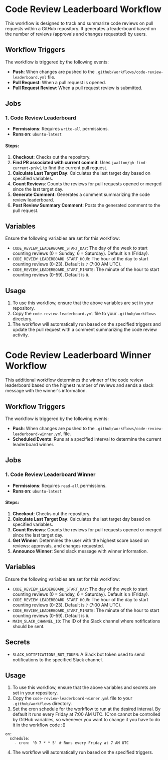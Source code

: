 # Code Review Leaderboard Workflow

This workflow is designed to track and summarize code reviews on pull requests within a GitHub repository. It generates a leaderboard based on the number of reviews (approvals and changes requested) by users.

## Workflow Triggers

The workflow is triggered by the following events:
- **Push**: When changes are pushed to the `.github/workflows/code-review-leaderboard.yml` file.
- **Pull Request**: When a pull request is opened.
- **Pull Request Review**: When a pull request review is submitted.

## Jobs

### 1. Code Review Leaderboard

- **Permissions**: Requires `write-all` permissions.
- **Runs on**: `ubuntu-latest`

#### Steps:
1. **Checkout**: Checks out the repository.
2. **Find PR associated with current commit**: Uses `jwalton/gh-find-current-pr@v1` to find the current pull request.
3. **Calculate Last Target Day**: Calculates the last target day based on specified variables.
4. **Count Reviews**: Counts the reviews for pull requests opened or merged since the last target day.
5. **Generate Comment**: Generates a comment summarizing the code review leaderboard.
6. **Post Review Summary Comment**: Posts the generated comment to the pull request.

## Variables

Ensure the following variables are set for this workflow:

- `CODE_REVIEW_LEADERBOARD_START_DAY`: The day of the week to start counting reviews (0 = Sunday, 6 = Saturday). Default is `5` (Friday).
- `CODE_REVIEW_LEADERBOARD_START_HOUR`: The hour of the day to start counting reviews (0-23). Default is `7` (7:00 AM UTC).
- `CODE_REVIEW_LEADERBOARD_START_MINUTE`: The minute of the hour to start counting reviews (0-59). Default is `0`.

## Usage

1. To use this workflow, ensure that the above variables are set in your repository. 
2. Copy the `code-review-leaderboard.yml` file to your `.github/workflows` directory.
3. The workflow will automatically run based on the specified triggers and update the pull request with a comment summarizing the code review activity.

# Code Review Leaderboard Winner Workflow

This additional workflow determines the winner of the code review leaderboard based on the highest number of reviews and sends a slack message with the winner's information.

## Workflow Triggers

The workflow is triggered by the following events:
- **Push**: When changes are pushed to the `.github/workflows/code-review-leaderboard-winner.yml` file.
- **Scheduled Events**: Runs at a specified interval to determine the current leaderboard winner.

## Jobs

### 1. Code Review Leaderboard Winner

- **Permissions**: Requires `read-all` permissions.
- **Runs on**: `ubuntu-latest`

#### Steps:
1. **Checkout**: Checks out the repository.
3. **Calculate Last Target Day**: Calculates the last target day based on specified variables.
4. **Count Reviews**: Counts the reviews for pull requests opened or merged since the last target day.
3. **Get Winner**: Determines the user with the highest score based on reviews: approvals, and changes requested.
4. **Announce Winner**: Send slack message with winner information.

## Variables

Ensure the following variables are set for this workflow:

- `CODE_REVIEW_LEADERBOARD_START_DAY`: The day of the week to start counting reviews (0 = Sunday, 6 = Saturday). Default is `5` (Friday).
- `CODE_REVIEW_LEADERBOARD_START_HOUR`: The hour of the day to start counting reviews (0-23). Default is `7` (7:00 AM UTC).
- `CODE_REVIEW_LEADERBOARD_START_MINUTE`: The minute of the hour to start counting reviews (0-59). Default is `0`.
- `MAIN_SLACK_CHANNEL_ID`: The ID of the Slack channel where notifications should be sent.

## Secrets

- `SLACK_NOTIFICATIONS_BOT_TOKEN`: A Slack bot token used to send notifications to the specified Slack channel.

## Usage

1. To use this workflow, ensure that the above variables and secrets are set in your repository. 
2. Copy the `code-review-leaderboard-winner.yml` file to your `.github/workflows` directory.
3. Set the cron schedule for the workflow to run at the desired interval. By default it runs every Friday at 7:00 AM UTC. (Cron cannot be controlled by GitHub variables, so whenever you want to change it you have to do it in the workflow code :()
```
on:
  schedule:
    - cron: '0 7 * * 5' # Runs every Friday at 7 AM UTC
```
4. The workflow will automatically run based on the specified triggers.
